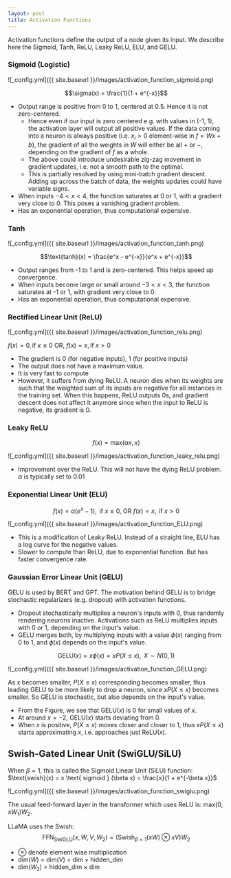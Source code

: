 ```yaml
---
layout: post
title: Activation Functions
---
```


Activation functions define the output of a node given its input. We describe here the Sigmoid, Tanh, ReLU, Leaky ReLU, ELU, and GELU.

### Sigmoid (Logistic)

![_config.yml]({{ site.baseurl }}/images/activation_function_sigmoid.png)

$$\sigma(x) = \frac{1}{1 + e^{-x}}$$
* Output range is positive from 0 to 1, centered at 0.5. Hence it is not zero-centered. 
	* Hence even if our input is zero centered e.g. with values in (-1, 1), the activation layer will output all positive values. If the data coming into a neuron is always positive (i.e. $x_i \gt 0$ element-wise in $f = Wx + b$), the gradient of all the weights in $W$ will either be all $+$ or $-$, depending on the gradient of $f$ as a whole. 
	* The above could introduce undesirable zig-zag movement in gradient updates, i.e. not a smooth path to the optimal. 
	* This is partially resolved by using mini-batch gradient descent. Adding up across the batch of data, the weights updates could have variable signs. 
* When inputs $-4 \lt x \lt 4$, the function saturates at 0 or 1, with a gradient very close to 0. This poses a vanishing gradient problem.
* Has an exponential operation, thus computational expensive.

### Tanh

![_config.yml]({{ site.baseurl }}/images/activation_function_tanh.png)

$$\text{tanh}(x) = \frac{e^x - e^{-x}}{e^x + e^{-x}}$$
* Output ranges from -1 to 1 and is zero-centered. This helps speed up convergence.
* When inputs become large or small around $-3 \lt x \lt 3$, the function saturates at -1 or 1, with gradient very close to 0. 
* Has an exponential operation, thus computational expensive.

### Rectified Linear Unit (ReLU)

![_config.yml]({{ site.baseurl }}/images/activation_function_relu.png)

$f(x) = 0, \text{if } x \le 0$ OR, $f(x) = x, \text{if } x \gt 0$
* The gradient is 0 (for negative inputs), 1 (for positive inputs)
* The output does not have a maximum value.
* It is very fast to compute
* However, it suffers from dying ReLU. A neuron dies when its weights are such that the weighted sum of its inputs are negative for all instances in the training set. When this happens, ReLU outputs 0s, and gradient descent does not affect it anymore since when the input to ReLU is negative, its gradient is 0.

### Leaky ReLU
$$f(x) = \text{max}(\alpha x, x)$$

![_config.yml]({{ site.baseurl }}/images/activation_function_leaky_relu.png)

* Improvement over the ReLU. This will not have the dying ReLU problem. $\alpha$ is typically set to 0.01



### Exponential Linear Unit (ELU)
$$f(x) = \alpha(e^{x} - 1), \text{ if } x \le 0 \text{, OR } f(x) = x, \text{ if } x \gt 0$$

![_config.yml]({{ site.baseurl }}/images/activation_function_ELU.png)

* This is a modification of Leaky ReLU. Instead of a straight line, ELU has a log curve for the negative values.
* Slower to compute than ReLU, due to exponential function. But has faster convergence rate. 

### Gaussian Error Linear Unit (GELU)

GELU is used by BERT and GPT. The motivation behind GELU is to bridge stochastic regularizers (e.g. dropout) with activation functions. 
* Dropout stochastically multiplies a neuron's inputs with 0, thus randomly rendering neurons inactive. Activations such as ReLU multiplies inputs with 0 or 1, depending on the input's value. 
* GELU merges both, by multiplying inputs with a value $\phi(x)$ ranging from 0 to 1, and $\phi(x)$ depends on the input's value.

$$\text{GELU}(x) = x \phi(x) = x P(X \le x), \text{ } X \sim N(0, 1)$$

![_config.yml]({{ site.baseurl }}/images/activation_function_GELU.png)

As $x$ becomes smaller, $P(X \le x)$ corresponding becomes smaller, thus leading GELU to be more likely to drop a neuron, since $x P(X \le x)$ becomes smaller. So GELU is stochastic, but also depends on the input's value.
* From the Figure, we see that $\text{GELU}(x)$ is 0 for small values of $x$. 
* At around $x = -2$, $\text{GELU}(x)$ starts deviating from 0.
* When $x$ is positive, $P(X \le x)$ moves closer and closer to 1, thus $x P(X \le x)$ starts approximating $x$, i.e. approaches just $\text{ReLU}(x)$.


## Swish-Gated Linear Unit (SwiGLU/SiLU)

When $\beta=1$, this is called the Sigmoid Linear Unit (SiLU) function:
$\text{swish}(x) = x \text{ sigmoid } (\beta x) = \frac{x}{1 + e^{-\beta x}}$

![_config.yml]({{ site.baseurl }}/images/activation_function_swiglu.png)

The usual feed-forward layer in the transformer which uses ReLU is: $\text{max}(0, x W_1) W_2$.

LLaMA uses the Swish: 
$$\text{FFN}_{\text{SwiGLU}}(x, W, V, W_2) = (\text{Swish}_{\beta=1}(xW) \otimes xV) W_2$$
* $\otimes$ denote element wise multiplication
* dim($W$) = dim($V$) = dim $\times$ hidden_dim
* dim($W_2$) = hidden_dim $\times$ dim
